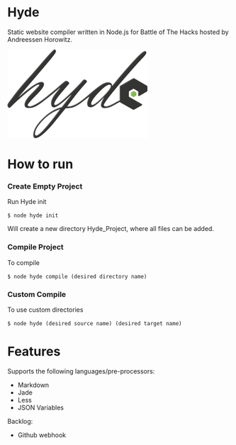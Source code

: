 # Hyde
Static website compiler written in Node.js for Battle of The Hacks hosted by Andreessen Horowitz.

![Hyde logo](https://raw.githubusercontent.com/moward/Hyde/master/logo.png)

# How to run

### Create Empty Project
Run Hyde init
```
$ node hyde init
```
Will create a new directory Hyde_Project, where all files can be added.

### Compile Project
To compile
```
$ node hyde compile (desired directory name)
```
### Custom Compile
To use custom directories
```
$ node hyde (desired source name) (desired target name)
```

# Features
Supports the following languages/pre-processors:
- Markdown
- Jade
- Less
- JSON Variables


Backlog:
- Github webhook

